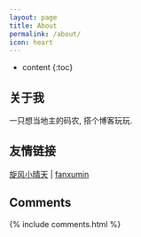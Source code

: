 ```yaml
---
layout: page
title: About
permalink: /about/
icon: heart
---
```


* content
{:toc}

## 关于我

一只想当地主的码农, 搭个博客玩玩.

## 友情链接

[旋风小晴天](http://shoutmon.com/) \| [fanxumin](https://fanxumin.github.io)

## Comments

{% include comments.html %}
